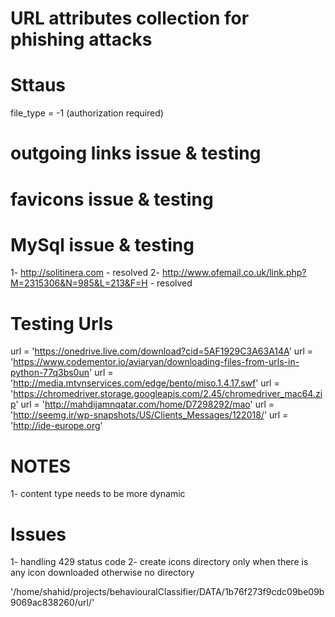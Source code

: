 
# URL attributes collection for phishing attacks

Sttaus
==============================
file_type = -1 (authorization required)

outgoing links issue & testing
==============================


favicons issue & testing
==============================


MySql issue & testing
==============================
1- http://solitinera.com - resolved
2- http://www.ofemail.co.uk/link.php?M=2315306&N=985&L=213&F=H - resolved

Testing Urls
==============================
url = 'https://onedrive.live.com/download?cid=5AF1929C3A63A14A'
url = 'https://www.codementor.io/aviaryan/downloading-files-from-urls-in-python-77q3bs0un'
url = 'http://media.mtvnservices.com/edge/bento/miso.1.4.17.swf'
url = 'https://chromedriver.storage.googleapis.com/2.45/chromedriver_mac64.zip'
url = 'http://mahdijamnqatar.com/home/D7298292/mao'
url = 'http://seemg.ir/wp-snapshots/US/Clients_Messages/122018/'
url = 'http://ide-europe.org'


NOTES
==============================
1- content type needs to be more dynamic


Issues
==============================

1- handling 429 status code
2- create icons directory only when there is any icon downloaded otherwise no directory

'/home/shahid/projects/behaviouralClassifier/DATA/1b76f273f9cdc09be09b9069ac838260/url/'